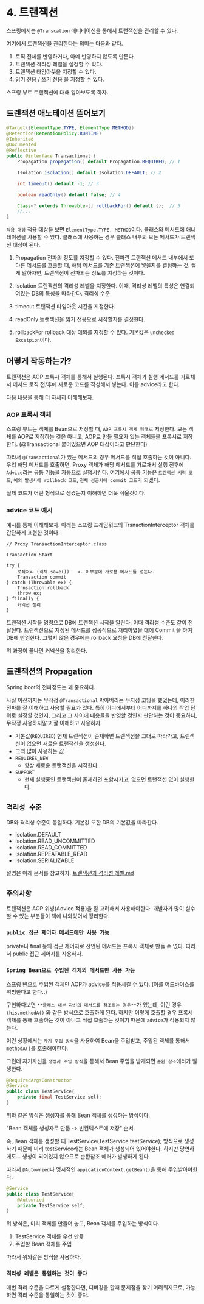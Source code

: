 # 4. 트랜잭션

스프링에서는 `@Transcation` 애너테이션을 통해서 트랜잭션을 관리할 수 있다.

여기에서 트랜잭션을 관리한다는 의미는 다음과 같다.
1. 로직 전체를 반영하거나, 아예 반영하지 않도록 만든다
2. 트랜잭션 격리성 레벨을 설정할 수 있다.
3. 트랜잭션 타임아웃을 지정할 수 있다.
4. 읽기 전용 / 쓰기 전용 을 지정할 수 있다.

스프링 부트 트랜잭션에 대해 알아보도록 하자.

## 트랜잭션 애노테이션 뜯어보기
```java
@Target({ElementType.TYPE, ElementType.METHOD})
@Retention(RetentionPolicy.RUNTIME)
@Inherited
@Documented
@Reflective
public @interface Transactional {
    Propagation propagation() default Propagation.REQUIRED; // 1

    Isolation isolation() default Isolation.DEFAULT; // 2

    int timeout() default -1; // 3

    boolean readOnly() default false; // 4

    Class<? extends Throwable>[] rollbackFor() default {};  // 5
    //...
}
```
`적용 대상`
적용 대상을 보면 `ElementType.TYPE, METHOD`이다.
클래스와 메서드에 애너테이션을 사용할 수 있다. 클래스에 사용하는 경우 클래스 내부의 모든 메서드가
트랜잭션 대상이 된다.

1. Propagation
   전파의 정도를 지정할 수 있다. 전파란 트랜잭션 메서드 내부에서 또다른 메서드를 호출할 때, 
   해당 메서드를 기존 트랜잭션에 넣을지를 결정하는 것. 짧게 말하자면, 트랜잭션이 전파되는 정도를 지정하는 것이다.
   
2. Isolation
    트랜잭션의 격리성 레벨을 지정한다. 이때, 격리성 레벨의 특성은 연결되어있는 DB의 특성을 따라간다.
    격리성 수준

3. timeout
   트랜잭션 타임아웃 시간을 지정한다.

4. readOnly
   트랜잭션을 읽기 전용으로 시작할지를 결정한다.

5. rollbackFor
   rollback 대상 예외를 지정할 수 있다. 
    기본값은 `unchecked Excetpion`이다.

## 어떻게 작동하는가?
트랜잭션은 AOP 프록시 객체를 통해서 실행된다. 프록시 객체가 실행 메서드를 가로채서 메서드 로직 전/후에 새로운 코드를 작성해서 넣는다.
이를 advice라고 한다. 

다음 내용을 통해 더 자세히 이해해보자.

### AOP 프록시 객체
스프링 부트는 객체를 Bean으로 저장할 때, `AOP 프록시 객체 형태`로 저장한다.
모든 객체를 AOP로 저장하는 것은 아니고, AOP로 만들 필요가 있는 객체들을 프록시로 저장한다.
(@Transactional 붙어있으면 AOP 대상이라고 판단한다)

따라서 `@Transactional`가 있는 메서드의 경우 메서드를 직접 호출하는 것이 아니다.
우리 해당 메서드를 호출하면, Proxy 객체가 해당 메서드를 가로채서 실행 전후에 `Advice`라는 공통 기능을 
자동으로 실행시킨다. 여기에서 공통 기능은 `트랜잭션 시작 코드`, `예외 발생시에 rollback 코드`, `전체 성공시에 commit 코드`가 되겠다.

실제 코드가 어떤 형식으로 생겼는지 이해하면 더욱 쉬울것이다.

### advice 코드 예시
예시를 통해 이해해보자.
아래는 스프링 프레임워크의 TrsnactionInterceptor 객체를 간단하게 표현한 것이다. 
```
// Proxy TransactionInterceptor.class

Transaction Start

try {
    로직처리 (객체.save())   <- 이부분에 가로챈 메서드를 넣는다.
    Transaction commit
} catch (Throwable ex) {
    Trnsaction rollback
    throw ex;
} filnally {
    커넥션 정리
}
```
트랜잭션 시작을 명령으로 DB에 트랜잭션 시작을 알린다. 이때 격리성 수준도 같이 전달된다.
트랜잭션으로 지정된 메서드를 성공적으로 처리하였을 대에 Commit 을 하여 DB에 반영한다.
그렇지 않은 경우에는 rollback 요청을 DB에 전달한다. 

위 과정이 끝나면 커넥션을 정리한다.

## 트랜잭션의 Propagation
Spring boot의 전파정도는 꽤 중요하다.

사실 이전까지는 무작정 `@Transactional` 박아버리는 무지성 코딩을 했었는데, 이러한 전파를 잘 이해하고 사용할 필요가 있다.
특히 어디에서부터 어디까지를 하나의 작업 단위로 설정할 것인지, 그리고 그 사이에 내용들을 반영할 것인지 판단하는 것이 중요하니,
무작정 사용하지말고 잘 이해하고 사용하자.

- 기본값(`REQUIRED`)
  현재 트랜잭션이 존재하면 트랜잭션을 그대로 따라가고, 트랜잭션이 없으면 새로운 트랜잭션을 생성한다.
- 그외 많이 사용하는 값
- `REQUIRES_NEW`
    - 항상 새로운 트랜잭션을 시작한다.
- `SUPPORT`
  - 현재 실행중인 트랜잭션이 존재하면 포함시키고, 없으면 트랜잭션 없이 실행한다.


## `격리성 수준`
DB와 격리성 수준이 동일하다.
기본값 또한 DB의 기본값을 따라간다.

- Isolation.DEFAULT
- Isolation.READ_UNCOMMITTED
- Isolation.READ_COMMITTED
- Isolation.REPEATABLE_READ
- Isolation.SERIALIZABLE

설명은 아래 문서를 참고하자.
[트랜잭션과 격리성 레벨.md](../MySQL/%ED%8A%B8%EB%9E%9C%EC%9E%AD%EC%85%98%EA%B3%BC%20%EA%B2%A9%EB%A6%AC%EC%84%B1%20%EB%A0%88%EB%B2%A8.md)


## `주의사항`

트랜잭션은 AOP 위빙(Advice 적용)을 잘 고려해서 사용해야한다. 개발자가 많이 실수할 수 있는 부분들이 책에 나와있어서 정리한다.

### `public 접근 제어자 메서드에만 사용 가능`
private나 final 등의 접근 제어자로 선언된 메서드는 프록시 객체로 만들 수 없다. 따라서 public 접근 제어자를 사용하자.

### `Spring Bean으로 주입된 객체의 메서드만 사용 가능`
스프링 빈으로 주입된 객체만 AOP가 advice를 적용시킬 수 있다. (이를 어드바이스를 위빙한다고 한다..) 

구현하다보면 `**클래스 내부 자신의 메서드를 참조하는 경우**`가 있는데, 이런 경우 `this.methodA()` 와 같은 방식으로 호출하게 된다.
하지만 이렇게 호출할 경우 프록시 객체를 통해 호출하는 것이 아니고 직접 호출하는 것이기 때문에 `advice`가 적용되지 않는다.

이런 상황에서는 `자기 주입 방식`을 사용하여 Bean을 주입받고, 주입된 객체를 통해서 `methodA()`를 호출해야한다.

그런데 자기자신을 `생성자 주입 방식`을 통해서 Bean 주입을 받게되면 `순환 참조`에러가 발생한다.

```java
@RequiredArgsConstructor
@Service
public class TestService{
    private final TestService self;
}
```
위와 같은 방식은 생성자를 통해 Bean 객체를 생성하는 방식이다.

"Bean 객체를 생성자로 만듦 -> 빈컨텍스트에 저장" 순서. 

즉, Bean 객체를 생성할 때 TestService(TestService testService); 방식으로 생성하기 때문에 미리 testService라는 Bean 객체가 생성되어 있어야한다.
하지만 당연하게도... 생성이 되어있지 않으므로 순환참조 에러가 발생하게 된다.


따라서 `@Autowried`나 명시적인 `appicationContext.getBean()`을 통해 주입받아야한다.
```java
@Service
public class TestService{
    @Autowried
    private TestService self;
}
```
위 방식은, 미리 객체를 만들어 놓고, Bean 객체를 주입하는 방식이다.

1. TestService 객체를 우선 만듦
2. 주입할 Bean 객체를 주입

따라서 위와같은 방식을 사용하자.


### `격리성 레벨은 통일하는 것이 좋다`
매번 격리 수준을 다르게 설정한다면, 디버깅을 할때 문제점을 찾기 어려워지므로, 가능하면 격리 수준을 통일하는 것이 좋다.